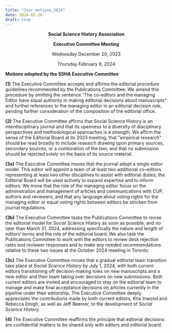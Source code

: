 ```yaml
---
title: "Jour_motions_2024"
date: 2024-02-28
draft: true
---
```

<center>

**Social Science History Association**

**Executive Committee Meeting**

Wednesday December 20, 2023

Thursday February 8, 2024

</center>

**Motions adopted by the SSHA Executive Committee**

**(1)** The Executive Committee accepts and affirms the editorial procedure guidelines recommended by the Publications Committee. We amend this procedure by omitting the sentence “The co-editors and the managing Editor have equal authority in making editorial decisions about manuscripts” and further references to the managing editor in an editorial decision role, pending further consideration of the composition of the editorial office.

**(2)** The Executive Committee affirms that Social Science History is an interdisciplinary journal and that its openness to a diversity of disciplinary perspectives and methodological approaches is a strength. We affirm the sense of the Editorial Board at its 2023 meeting, that "empirical research" should be read broadly to include research drawing upon primary sources, secondary sources, or a combination of the two; and that no submission should be rejected solely on the basis of its source material.

**(3a)** The Executive Committee moves that the journal adopt a single editor model. This editor will appoint a team of at least two additional co-editors representing at least two other disciplines to assist with editorial duties; the Editorial Board will be used actively to expand expertise and to inform editors. We move that the role of the managing editor focus on the administration and management of articles and communications with CUP, authors and reviewers, and that any language about voting rights for the managing editor or equal voting rights between editors be stricken from journal regulations.

**(3b)** The Executive Committee tasks the Publications Committee to revise the editorial model for Social Science History as soon as possible, and no later than March 31, 2024, addressing specifically the nature and length of editors’ terms and the role of the editorial board. We also task the Publications Committee to work with the editors to review desk rejection rates and reviewer responses and to make any needed recommendations relative to these two issues at the October 2024 meeting in Toronto. 

**(3c)** The Executive Committee moves that a gradual editorial team transition take place at *Social Science History* by July 1, 2024, with both current editors transitioning off decision-making roles on new manuscripts and a new editor and their team taking over decisions on new submissions. Both current editors are invited and encouraged to stay on the editorial team to manage and make final acceptance decisions on articles currently in the pipeline under their editorship. The Executive Committee deeply appreciates the contributions made by both current editors, Kris Inwood and Rebecca Emigh, as well as Jeff Beemer, to the development of *Social Science History.* 

**(4)** The Executive Committee reaffirms the principle that editorial decisions are confidential matters to be shared only with editors and editorial board.